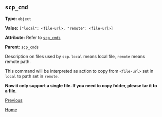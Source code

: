 `scp_cmd`
----------

**Type:** `object`

**Value:** `["local": <file-url>, "remote": <file-url>]`

**Attribute:** Refer to [`scp_cmds`](scp_cmds.md)

**Parent:** [`scp_cmds`](scp_cmds.md)

Description on files used by `scp`. `local` means local file, `remote` means remote path.  

This command will be interpreted as action to copy from `<file-url>` set in `local` to path set in `remote`.  

**Now it only support a single file. If you need to copy folder, please tar it to a file.**  

[Previous](../deploygen.md)

[Home](../../index.md)